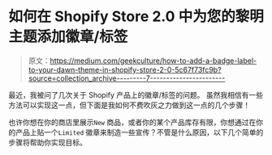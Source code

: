 # 如何在 Shopify Store 2.0 中为您的黎明主题添加徽章/标签

> 原文：<https://medium.com/geekculture/how-to-add-a-badge-label-to-your-dawn-theme-in-shopify-store-2-0-5c67f73fc9b?source=collection_archive---------7----------------------->

最近，我被问了几次关于 Shopify 产品上的徽章/标签的问题。
虽然我相信有一些方法可以实现这一点，但下面是我如何不费吹灰之力做到这一点的几个步骤！

也许你想在你的商店里展示`New` 商品，或者你的某个产品库存有限，你想通过在你的产品上贴一个`Limited` 徽章来制造一些宣传？不管是什么原因，以下几个简单的步骤将帮助你实现目标。